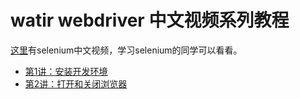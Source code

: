 watir webdriver 中文视频系列教程
===============================

[这里](https://github.com/Seleniumcn/Seleniumcn)有selenium中文视频，学习selenium的同学可以看看。

* [第1讲：安装开发环境](http://v.qq.com/boke/page/i/0/b/i0109zyzpjb.html)
* [第2讲：打开和关闭浏览器](http://v.qq.com/boke/gplay/743a62380c8c76d2a25e9827b38c171e_ef87eb01e23a15d9e797de77abbae7ae_f0115bcw2jc.html)
